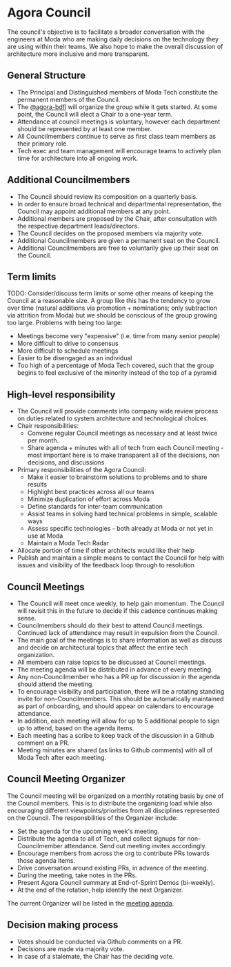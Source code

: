# Agora Council

The council's objective is to facilitate a broader conversation with the engineers at Moda who are making daily decisions on the technology they are using within their teams. We also hope to make the overall discussion of architecture more inclusive and more transparent.


## General Structure

* The Principal and Distinguished members of Moda Tech constitute the permanent members of the Council.
* The [@agora-bdfl](BDFL) will organize the group while it gets started. At some point, the Council will elect a Chair to a one-year term.
* Attendance at council meetings is voluntary, however each department should be represented by at least one member.
* All Councilmembers continue to serve as first class team members as their primary role.
* Tech exec and team management will encourage teams to actively plan time for architecture into all ongoing work.


## Additional Councilmembers

* The Council should review its composition on a quarterly basis.
* In order to ensure broad technical and departmental representation, the Council may appoint additional members at any point.
* Additional members are proposed by the Chair, after consultation with the respective department leads/directors.
* The Council decides on the proposed members via majority vote.
* Additional Councilmembers are given a permanent seat on the Council.
* Additional Councilmembers are free to voluntarily give up their seat on the Council.


## Term limits

TODO: Consider/discuss term limits or some other means of keeping the Council at a reasonable size. A group like this has the tendency to grow over time (natural additions via promotion + nominations; only subtraction via attrition from Moda) but we should be conscious of the group growing too large. Problems with being too large:

* Meetings become very "expensive" (i.e. time from many senior people)
* More difficult to drive to consensus
* More difficult to schedule meetings
* Easier to be disengaged as an individual
* Too high of a percentage of Moda Tech covered, such that the group begins to feel exclusive of the minority instead of the top of a pyramid


## High-level responsibility

* The Council will provide comments into company wide review process on duties related to system architecture and technological choices.
* Chair responsibilities:
	* Convene regular Council meetings as necessary and at least twice per month.
	* Share agenda + minutes with all of tech from each Council meeting - most important here is to make transparent all of the decisions, non decisions, and discussions
* Primary responsibilities of the Agora Council:
	* Make it easier to brainstorm solutions to problems and to share results
	* Highlight best practices across all our teams
	* Minimize duplication of effort across Moda
	* Define standards for inter-team communication
	* Assist teams in solving hard technical problems in simple, scalable ways
	* Assess specific technologies - both already at Moda or not yet in use at Moda
	* Maintain a Moda Tech Radar
* Allocate portion of time if other architects would like their help
* Publish and maintain a simple means to contact the Council for help with issues and visibility of the feedback loop through to resolution


## Council Meetings

* The Council will meet once weekly, to help gain momentum. The Council will revisit this in the future to decide if this cadence continues making sense.
* Councilmembers should do their best to attend Council meetings. Continued lack of attendance may result in expulsion from the Council.
* The main goal of the meetings is to share information as well as discuss and decide on architectural topics that affect the entire tech organization.
* All members can raise topics to be discussed at Council meetings.
* The meeting agenda will be distributed in advance of every meeting.
* Any non-Councilmember who has a PR up for discussion in the agenda should attend the meeting.
* To encourage visibility and participation, there will be a rotating standing invite for non-Councilmembers. This should be automatically maintained as part of onboarding, and should appear on calendars to encourage attendance.
* In addition, each meeting will allow for up to 5 additional people to sign up to attend, based on the agenda items.
* Each meeting has a scribe to keep track of the discussion in a Github comment on a PR.
* Meeting minutes are shared (as links to Github comments) with all of Moda Tech after each meeting.


## Council Meeting Organizer

The Council meeting will be organized on a monthly rotating basis by one of the Council members. This is to distribute the organizing load while also encouraging different viewpoints/priorities from all disciplines represented on the Council. The responsbilities of the Organizer include:

* Set the agenda for the upcoming week's meeting.
* Distribute the agenda to all of Tech, and collect signups for non-Councilmember attendance. Send out meeting invites accordingly.
* Encourage members from across the org to contribute PRs towards those agenda items.
* Drive conversation around existing PRs, in advance of the meeting.
* During the meeting, take notes in the PRs.
* Present Agora Council summary at End-of-Sprint Demos (bi-weekly).
* At the end of the rotation, help identify the next Organizer.

The current Organizer will be listed in the [meeting agenda](https://github.com/ModaOperandi/agora/wiki/Agora-Council-Meeting-Agenda-and-Signups).



## Decision making process

* Votes should be conducted via Github comments on a PR.
* Decisions are made via majority vote.
* In case of a stalemate, the Chair has the deciding vote.
